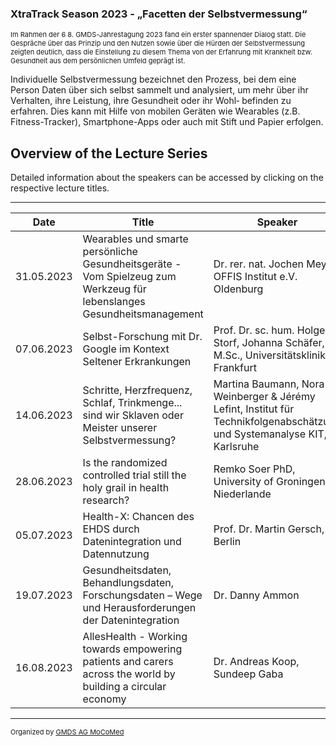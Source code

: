### XtraTrack Season 2023 - „Facetten der Selbstvermessung“

<p style="font-size:11px">Im Rahmen der 6 8. GMDS-Jahrestagung 2023 fand ein erster spannender Dialog statt. Die Gespräche über das Prinzip und den Nutzen sowie über die Hürden der Selbstvermessung zeigten deutlich, dass die Einstellung zu diesem Thema von der Erfahrung mit Krankheit bzw. Gesundheit aus dem persönlichen Umfeld geprägt ist.

Individuelle Selbstvermessung bezeichnet den Prozess, bei dem eine Person Daten über sich selbst
sammelt und analysiert, um mehr über ihr Verhalten, ihre Leistung, ihre Gesundheit oder ihr Wohl‐
befinden zu erfahren. Dies kann mit Hilfe von mobilen Geräten wie Wearables (z.B. Fitness-Tracker),
Smartphone-Apps oder auch mit Stift und Papier erfolgen.</p>

## Overview of the Lecture Series

<!--<center><iframe width="330" height="210" src="https://www.youtube.com/embed/qknVuj5XohM?si=zd9prDstId0hfQR4" title="YouTube video player" frameborder="0" allow="accelerometer; autoplay; clipboard-write; encrypted-media; gyroscope; picture-in-picture; web-share" referrerpolicy="strict-origin-when-cross-origin" allowfullscreen></iframe></center>-->

Detailed information about the speakers can be accessed by clicking on the respective lecture titles.

---

|Date   |Title   |Speaker   |Register / Talk   |
|---|---|---|---|
|31.05.2023| Wearables und smarte persönliche Gesundheitsgeräte - Vom Spielzeug zum Werkzeug für lebenslanges Gesundheitsmanagement  | Dr. rer. nat. Jochen Meyer, OFFIS Institut e.V. Oldenburg|   |
| 07.06.2023  | Selbst-Forschung mit Dr. Google im Kontext Seltener Erkrankungen | Prof. Dr. sc. hum. Holger Storf, Johanna Schäfer, M.Sc., Universitätsklinikum Frankfurt  |   |
| 14.06.2023  | Schritte, Herzfrequenz, Schlaf, Trinkmenge... sind wir Sklaven oder Meister unserer Selbstvermessung?  | Martina Baumann, Nora Weinberger & Jérémy Lefint, Institut für Technikfolgenabschätzung und Systemanalyse KIT, Karlsruhe  |   |
| 28.06.2023   | Is the randomized controlled trial still the holy grail in health research?  | Remko Soer PhD, University of Groningen, Niederlande |   |
| 05.07.2023  | Health-X: Chancen des EHDS durch Datenintegration und Datennutzung  | Prof. Dr. Martin Gersch, FU Berlin  |   |
| 19.07.2023  | Gesundheitsdaten, Behandlungsdaten, Forschungsdaten – Wege und Herausforderungen der Datenintegration  | Dr. Danny Ammon   | Datenintegrationszentrum am Universitätsklinikum Jena  |
| 16.08.2023  | AllesHealth - Working towards empowering patients and carers across the world by building a circular economy  | Dr. Andreas Koop, Sundeep Gaba  |   |

---
<p style="font-size:11px">Organized by <a href="http://mocomed.de">GMDS AG MoCoMed</a></p>

